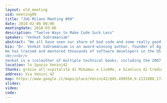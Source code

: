 ```yaml
---
layout: old_meeting
uid: meeting99
title: "JUG Milano Meeting #99"
date: 2018-02-08 00:00
meetingdate: 2018-03-06
description: "Twelve Ways to Make Code Suck Less"
speaker: "Venkat Subramaniam"
abstract: "We all have seen our share of bad code and some really good code as well. What are some of the common anti patterns that seem to be recurring over and over in code that sucks? By learning about these code smells and avoiding them, we can greatly help make our code better. Come to this talk to learn about some common code smell and how to improve the quality of code."
bio: "Dr. Venkat Subramaniam is an award-winning author, founder of Agile Developer, Inc., creator of agilelearner.com, and an instructional professor at the University of Houston.
He has trained and mentored thousands of software developers in the US, Canada, Europe, and Asia, and is a regularly-invited speaker at several international conferences. Venkat helps his clients effectively apply and succeed with sustainable agile practices on their software projects.
<br/><br/>
Venkat is a (co)author of multiple technical books, including the 2007 Jolt Productivity award winning book Practices of an Agile Developer. You can find a list of his books at agiledeveloper.com. You can reach him by email at venkats@agiledeveloper.com or on twitter at @venkat_s."
location: lo Spazio Venini42
thanks: grazie all'ospitalità di Mikamai e LinkMe, e Gianluca di Credimi
address: Via Venini 42
map: https://www.google.it/maps/place/Venini42/@45.490556,9.2131888,17z/data=!3m1!4b1!4m5!3m4!1s0x4786c6de20e6362f:0xc95afb6f555f4ed6!8m2!3d45.490556!4d9.2153775
slides: 
video: 
code: 
---
```

